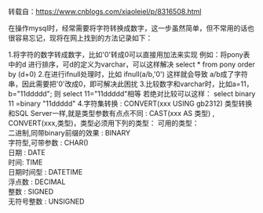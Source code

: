转载自：https://www.cnblogs.com/xiaoleiel/p/8316508.html

在操作mysql时，经常需要将字符转换成数字，这一步虽然简单，但不常用的话也很容易忘记，现将在网上找到的方法记录如下：

1.将字符的数字转成数字，比如'0'转成0可以直接用加法来实现
例如：将pony表中的d 进行排序，可d的定义为varchar，可以这样解决
select * from pony order by (d+0)
2.在进行ifnull处理时，比如 ifnull(a/b,'0') 这样就会导致 a/b成了字符串，因此需要把'0'改成0，即可解决此困扰
3.比较数字和varchar时，比如a=11，b="11ddddd";
则 select 11="11ddddd"相等
若绝对比较可以这样：
select binary 11 =binary "11ddddd"
4.字符集转换 :   CONVERT(xxx  USING   gb2312)
类型转换和SQL Server一样,就是类型参数有点点不同  : CAST(xxx  AS   类型)  ,   CONVERT(xxx,类型)，类型必须用下列的类型：
可用的类型：　   
  二进制,同带binary前缀的效果 : BINARY    
  字符型,可带参数 : CHAR()     
  日期 : DATE     
  时间: TIME     
  日期时间型 : DATETIME     
  浮点数 : DECIMAL      
  整数 : SIGNED     
  无符号整数 : UNSIGNED